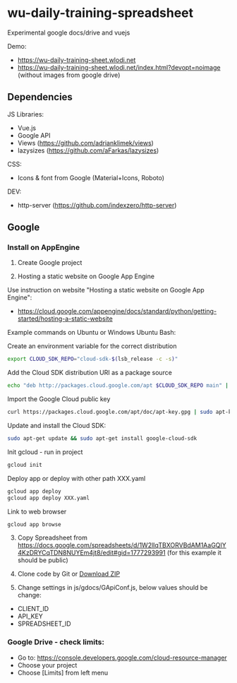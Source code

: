 # wu-daily-training-spreadsheet

Experimental google docs/drive and vuejs

Demo:
- https://wu-daily-training-sheet.wlodi.net
- https://wu-daily-training-sheet.wlodi.net/index.html?devopt=noimage (without images from google drive)

## Dependencies

JS Libraries:

- Vue.js
- Google API
- Views (https://github.com/adrianklimek/views)
- lazysizes (https://github.com/aFarkas/lazysizes)

CSS:

- Icons & font from Google (Material+Icons, Roboto)

DEV:

- http-server (https://github.com/indexzero/http-server)

## Google

### Install on AppEngine

1. Create Google project

2. Hosting a static website on Google App Engine
 
Use instruction on website "Hosting a static website on Google App Engine":
- https://cloud.google.com/appengine/docs/standard/python/getting-started/hosting-a-static-website

Example commands on Ubuntu or Windows Ubuntu Bash:

Create an environment variable for the correct distribution
```sh
export CLOUD_SDK_REPO="cloud-sdk-$(lsb_release -c -s)"
```

Add the Cloud SDK distribution URI as a package source
```sh
echo "deb http://packages.cloud.google.com/apt $CLOUD_SDK_REPO main" | sudo tee -a /etc/apt/sources.list.d/google-cloud-sdk.list
```

Import the Google Cloud public key
```sh
curl https://packages.cloud.google.com/apt/doc/apt-key.gpg | sudo apt-key add -
```
Update and install the Cloud SDK:
```sh
sudo apt-get update && sudo apt-get install google-cloud-sdk
```
Init gcloud - run in project
```sh
gcloud init
```

Deploy app or deploy with other path XXX.yaml
```sh
gcloud app deploy
gcloud app deploy XXX.yaml
```

Link to web browser
```sh
gcloud app browse
```

3. Copy Spreadsheet from https://docs.google.com/spreadsheets/d/1W2lIqTBXORVBdAM1AaGQIY4KzDRYCqTDN8NUYEm4jt8/edit#gid=1777293991 (for this example it should be public)  

4. Clone code by Git or [Download ZIP](https://github.com/wlod/wu-daily-training-spreadsheet/archive/master.zip)

5. Change settings in js/gdocs/GApiConf.js, below values should be change: 

- CLIENT_ID
- API_KEY
- SPREADSHEET_ID


### Google Drive - check limits:

 - Go to: https://console.developers.google.com/cloud-resource-manager
 - Choose your project
 - Choose [Limits] from left menu
